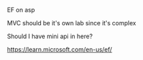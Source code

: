 EF on asp

MVC should be it's own lab since it's complex

Should I have mini api in here?



https://learn.microsoft.com/en-us/ef/
